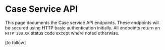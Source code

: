 # Case Service API
This page documents the Case service API endpoints. These endpoints will be secured using HTTP basic authentication initially. All endpoints return an `HTTP 200 OK` status code except where noted otherwise.

[to follow]
